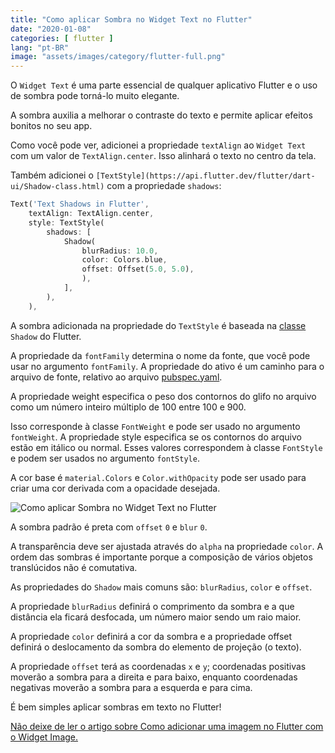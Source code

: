 ```yaml
---
title: "Como aplicar Sombra no Widget Text no Flutter"
date: "2020-01-08"
categories: [ flutter ]
lang: "pt-BR"
image: "assets/images/category/flutter-full.png"
---
```


O `Widget Text` é uma parte essencial de qualquer aplicativo Flutter e o uso de sombra pode torná-lo muito elegante.

A sombra auxilia a melhorar o contraste do texto e permite aplicar efeitos bonitos no seu app.

Como você pode ver, adicionei a propriedade `textAlign` ao `Widget Text` com um valor de `TextAlign.center`. Isso alinhará o texto no centro da tela.

Também adicionei o `[TextStyle](https://api.flutter.dev/flutter/dart-ui/Shadow-class.html)` com a propriedade `shadows`:

```dart
Text('Text Shadows in Flutter',
    textAlign: TextAlign.center,
    style: TextStyle(
        shadows: [
            Shadow(
                blurRadius: 10.0,
                color: Colors.blue,
                offset: Offset(5.0, 5.0),
                ),
            ],
        ),
    ),
```

A sombra adicionada na propriedade do `TextStyle` é baseada na [classe](https://api.flutter.dev/flutter/dart-ui/Shadow-class.html) `Shadow` do Flutter.

A propriedade da `fontFamily` determina o nome da fonte, que você pode usar no argumento `fontFamily`. A propriedade do ativo é um caminho para o arquivo de fonte, relativo ao arquivo [pubspec.yaml](https://www.luizeof.com.br/br/flutter/pubspec-yaml-usando-pacotes-dart-com-o-flutter/).

A propriedade weight especifica o peso dos contornos do glifo no arquivo como um número inteiro múltiplo de 100 entre 100 e 900.

Isso corresponde à classe `FontWeight` e pode ser usado no argumento `fontWeight`. A propriedade style especifica se os contornos do arquivo estão em itálico ou normal. Esses valores correspondem à classe `FontStyle` e podem ser usados no argumento `fontStyle`.

A cor base é `material.Colors` e `Color.withOpacity` pode ser usado para criar uma cor derivada com a opacidade desejada.

![Como aplicar Sombra no Widget Text no Flutter](images/Flutter-Text-Shadow-576x1024.png)

A sombra padrão é preta com `offset` `0` e `blur` `0`.

A transparência deve ser ajustada através do `alpha` na propriedade `color`. A ordem das sombras é importante porque a composição de vários objetos translúcidos não é comutativa.

As propriedades do `Shadow` mais comuns são: `blurRadius`, `color` e `offset`.

A propriedade `blurRadius` definirá o comprimento da sombra e a que distância ela ficará desfocada, um número maior sendo um raio maior.

A propriedade `color` definirá a cor da sombra e a propriedade offset definirá o deslocamento da sombra do elemento de projeção (o texto).

A propriedade `offset` terá as coordenadas `x` e `y`; coordenadas positivas moverão a sombra para a direita e para baixo, enquanto coordenadas negativas moverão a sombra para a esquerda e para cima.

É bem simples aplicar sombras em texto no Flutter!

[Não deixe de ler o artigo sobre Como adicionar uma imagem no Flutter com o Widget Image.](https://www.luizeof.com.br/br/flutter/image-widget-como-adicionar-uma-imagem-no-flutter/)
